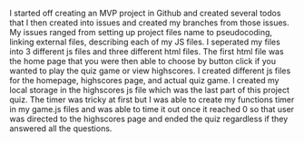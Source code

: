 I started off creating an MVP project in Github and created several todos that I then
created into issues and created my branches from those issues.
My issues ranged from setting up project files name to pseudocoding, linking external files, describing each of my JS files. I seperated my files into 3 different js files and three different html files. The first html file was the home page that you were then able to choose by button click if you wanted to play the quiz game or view highscores. I created different js files for the homepage, highscores page, and actual quiz game. I created my local storage in the highscores js file which was the last part of this project quiz. The timer was tricky at first but I was able to create my functions timer in my game.js files and was able to time it out once it reached 0 so that user was directed to the highscores page and ended the quiz regardless if they answered all the questions.
